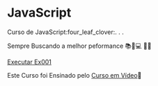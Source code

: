 # JavaScript

 <p>Curso de JavaScript:four_leaf_clover:. . .</p>

 Sempre Buscando a melhor peformance :books::ledger::computer: :iphone::pushpin:

 <p><a href="https://ezequiellsantos.github.io/JavaScript/exercicios/moduloA/ex001/ex001.html" target="_blank">Executar Ex001</a></p>

 Este Curso foi Ensinado pelo <a href="https://www.cursoemvideo.com/" target="_blank">Curso em Vídeo</a>:beginner:
